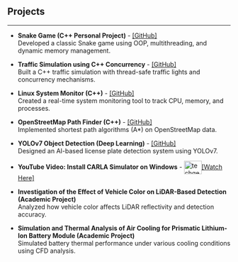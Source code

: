 ## **Projects**  
---
- **Snake Game (C++ Personal Project)** - [[GitHub]](https://github.com/ronyshaji/Snake-Game)   
   Developed a classic Snake game using OOP, multithreading, and dynamic memory management.

- **Traffic Simulation using C++ Concurrency** - [[GitHub]](https://github.com/ronyshaji/Concurrent-Traffic-Simulation)   
   Built a C++ traffic simulation with thread-safe traffic lights and concurrency mechanisms.

- **Linux System Monitor (C++)** - [[GitHub]](https://github.com/ronyshaji/Linux_System_Monitor)   
 Created a real-time system monitoring tool to track CPU, memory, and processes.

- **OpenStreetMap Path Finder (C++)** - [[GitHub]](https://github.com/ronyshaji/Build_OpenStreetMap_Route_Finder)  
Implemented shortest path algorithms (A*) on OpenStreetMap data.

- **YOLOv7 Object Detection (Deep Learning)** - [[GitHub]](https://github.com/ronyshaji/Number-Plate-Detection-Yolov7)  
Designed an AI-based license plate detection system using YOLOv7.

- **YouTube Video: Install CARLA Simulator on Windows** - <a href="https://youtu.be/wdeHxZKWaIc?si=EuZKIMwSTqTM0Dho" target="blank"><img align="center" src="https://raw.githubusercontent.com/rahuldkjain/github-profile-readme-generator/master/src/images/icons/Social/youtube.svg" alt="techgena" height="30" width="40" /></a><a href="https://youtu.be/wdeHxZKWaIc?si=EuZKIMwSTqTM0Dho" target="blank">[Watch Here]</a> 

- **Investigation of the Effect of Vehicle Color on LiDAR-Based Detection (Academic Project)**  
Analyzed how vehicle color affects LiDAR reflectivity and detection accuracy.

- **Simulation and Thermal Analysis of Air Cooling for Prismatic Lithium-Ion Battery Module (Academic Project)**  
Simulated battery thermal performance under various cooling conditions using CFD analysis.